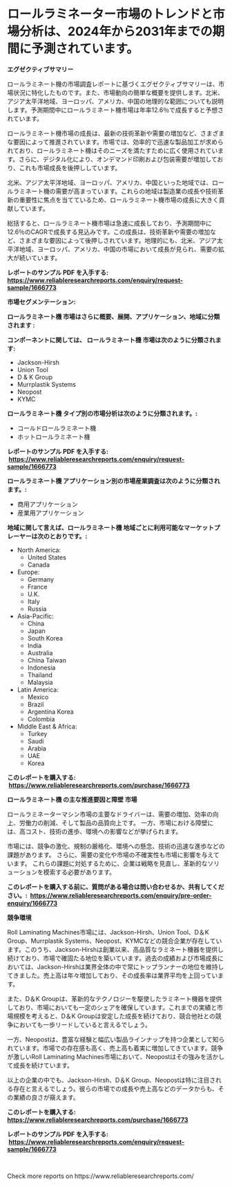 <p><h1>ロールラミネーター市場のトレンドと市場分析は、2024年から2031年までの期間に予測されています。</h1></p><p><strong>エグゼクティブサマリー</strong></p>
<p><p>ロールラミネート機の市場調査レポートに基づくエグゼクティブサマリーは、市場状況に特化したものです。また、市場動向の簡単な概要を提供します。北米、アジア太平洋地域、ヨーロッパ、アメリカ、中国の地理的な範囲についても説明します。予測期間中にロールラミネート機市場は年率12.6％で成長すると予想されています。</p><p>ロールラミネート機市場の成長は、最新の技術革新や需要の増加など、さまざまな要因によって推進されています。市場では、効率的で迅速な製品加工が求められており、ロールラミネート機はそのニーズを満たすために広く使用されています。さらに、デジタル化により、オンデマンド印刷および包装需要が増加しており、これも市場成長を後押ししています。</p><p>北米、アジア太平洋地域、ヨーロッパ、アメリカ、中国といった地域では、ロールラミネート機の需要が高まっています。これらの地域は製造業の成長や技術革新の重要性に焦点を当てているため、ロールラミネート機市場の成長に大きく貢献しています。</p><p>総括すると、ロールラミネート機市場は急速に成長しており、予測期間中に12.6％のCAGRで成長する見込みです。この成長は、技術革新や需要の増加など、さまざまな要因によって後押しされています。地理的にも、北米、アジア太平洋地域、ヨーロッパ、アメリカ、中国の市場において成長が見られ、需要の拡大が続いています。</p></p>
<p><strong>レポートのサンプル PDF を入手する: <a href="https://www.reliableresearchreports.com/enquiry/request-sample/1666773">https://www.reliableresearchreports.com/enquiry/request-sample/1666773</a></strong></p>
<p><strong>市場セグメンテーション:</strong></p>
<p><strong> ロールラミネート機 市場はさらに概要、展開、アプリケーション、地域に分類されます :</strong></p>
<p><strong>コンポーネントに関しては、 ロールラミネート機 市場は次のように分類されます: &nbsp;</strong></p>
<p><ul><li>Jackson-Hirsh</li><li>Union Tool</li><li>D & K Group</li><li>Murrplastik Systems</li><li>Neopost</li><li>KYMC</li></ul></p>
<p><strong> ロールラミネート機 タイプ別の市場分析は次のように分類されます。:</strong></p>
<p><ul><li>コールドロールラミネート機</li><li>ホットロールラミネート機</li></ul></p>
<p><strong>レポートのサンプル PDF を入手する: &nbsp;<a href="https://www.reliableresearchreports.com/enquiry/request-sample/1666773">https://www.reliableresearchreports.com/enquiry/request-sample/1666773</a></strong></p>
<p><strong> ロールラミネート機 アプリケーション別の市場産業調査は次のように分類されます。:</strong></p>
<p><ul><li>商用アプリケーション</li><li>産業用アプリケーション</li></ul></p>
<p><strong>地域に関して言えば、ロールラミネート機 地域ごとに利用可能なマーケットプレーヤーは次のとおりです。:</strong></p>
<p><ul>
    <li>
        North America:
        <ul>
            <li>United States</li>
            <li>Canada</li>
        </ul>
    </li>
    <li>
        Europe:
        <ul>
            <li>Germany</li>
            <li>France</li>
            <li>U.K.</li>
            <li>Italy</li>
            <li>Russia</li>
        </ul>
    </li>
    <li>
        Asia-Pacific:
        <ul>
            <li>China</li>
            <li>Japan</li>
            <li>South Korea</li>
            <li>India</li>
            <li>Australia</li>
            <li>China Taiwan</li>
            <li>Indonesia</li>
            <li>Thailand</li>
            <li>Malaysia</li>
        </ul>
    </li>
    <li>
        Latin America:
        <ul>
            <li>Mexico</li>
            <li>Brazil</li>
            <li>Argentina Korea</li>
            <li>Colombia</li>
        </ul>
    </li>
    <li>
        Middle East & Africa:
        <ul>
            <li>Turkey</li>
            <li>Saudi</li>
            <li>Arabia</li>
            <li>UAE</li>
            <li>Korea</li>
        </ul>
    </li>
    </ul></p>
<p><strong>このレポートを購入する: &nbsp;<a href="https://www.reliableresearchreports.com/purchase/1666773">https://www.reliableresearchreports.com/purchase/1666773</a></strong></p>
<p><strong>ロールラミネート機 の主な推進要因と障壁 市場</strong></p>
<p><p>ロールラミネーターマシン市場の主要なドライバーは、需要の増加、効率の向上、労働力の削減、そして製品の品質向上です。 一方、市場における障壁には、高コスト、技術の進歩、環境への影響などが挙げられます。</p><p>市場には、競争の激化、規制の厳格化、環境への懸念、技術の迅速な進歩などの課題があります。 さらに、需要の変化や市場の不確実性も市場に影響を与えています。 これらの課題に対処するために、企業は戦略を見直し、革新的なソリューションを模索する必要があります。</p></p>
<p><strong>このレポートを購入する前に、質問がある場合は問い合わせるか、共有してください。:&nbsp; <a href="https://www.reliableresearchreports.com/enquiry/pre-order-enquiry/1666773">https://www.reliableresearchreports.com/enquiry/pre-order-enquiry/1666773</a></strong></p>
<p><strong>競争環境</strong></p>
<p><p>Roll Laminating Machines市場には、Jackson-Hirsh、Union Tool、D＆K Group、Murrplastik Systems、Neopost、KYMCなどの競合企業が存在しています。このうち、Jackson-Hirshは創業以来、高品質なラミネート機器を提供し続けており、市場で確固たる地位を築いています。過去の成績および市場成長においては、Jackson-Hirshは業界全体の中で常にトップランナーの地位を維持してきました。売上高は年々増加しており、その成長率は業界平均を上回っています。</p><p>また、D＆K Groupは、革新的なテクノロジーを駆使したラミネート機器を提供しており、市場においても一定のシェアを確保しています。これまでの実績と市場規模を考えると、D＆K Groupは安定した成長を続けており、競合他社との競争においても一歩リードしていると言えるでしょう。</p><p>一方、Neopostは、豊富な経験と幅広い製品ラインナップを持つ企業として知られています。市場での存在感も高く、売上高も着実に増加してきています。競争が激しいRoll Laminating Machines市場において、Neopostはその強みを活かして成長を続けています。</p><p>以上の企業の中でも、Jackson-Hirsh、D＆K Group、Neopostは特に注目される存在と言えるでしょう。彼らの市場での成長や売上高などのデータからも、その業績の良さが窺えます。</p></p>
<p><strong>このレポートを購入する: &nbsp; <a href="https://www.reliableresearchreports.com/purchase/1666773">https://www.reliableresearchreports.com/purchase/1666773</a></strong></p>
<p><strong>レポートのサンプル PDF を入手する: &nbsp;<a href="https://www.reliableresearchreports.com/enquiry/request-sample/1666773">https://www.reliableresearchreports.com/enquiry/request-sample/1666773</a></strong><strong></strong></p>
<p>&nbsp;</p>
<p>Check more reports on https://www.reliableresearchreports.com/</p>